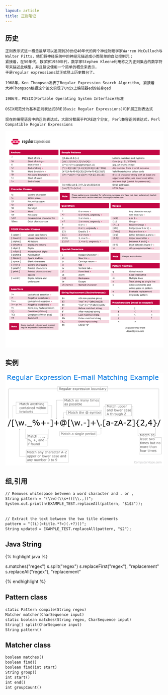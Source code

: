 ```yaml
---
layout: article
title: 正则笔记
---
```


## 历史

```
正则表示式这一概念最早可以追溯到20世纪40年代的两个神经物理学家Warren McCulloch与Walter Pitts，他们将神经系统中的神经元描述成小而简单的自动控制元；
紧接着，在50年代，数学家1950年代，数学家Stephen Kleene利用称之为正则集合的数学符号来描述此模型，并且建议使用一个简单的概念来表示，
于是regular expressions就正式登上历史舞台了。

1968年，Ken Thompson发表了Regular Expression Search Algorithm, 紧接着
大神Thompson根据这个论文实现了Unix上编辑器ed的前身qed

1986年，POSIX(Portable Operating System Interface)标准

OSIX规范分为基本正则表达式BRE(Basic Regular Expressions)和扩展正则表达式

现在的编程语言中的正则表达式，大部分都属于PCRE这个分支, Perl兼容正则表达式，Perl Compatible Regular Expressions

```

![](/images/regular-expressions-cheat-sheet-v2.png)


## 实例

![](/images/email-re.gif)


## 组,引用

```
// Removes whitespace between a word character and . or ,
String pattern = "(\\w)(\\s+)([\\.,])";
System.out.println(EXAMPLE_TEST.replaceAll(pattern, "$1$3"));


// Extract the text between the two title elements
pattern = "(?i)(<title.*?>)(.+?)()";
String updated = EXAMPLE_TEST.replaceAll(pattern, "$2");

```


## Java String

{% highlight java %}

s.matches("regex")
s.split("regex")
s.replaceFirst("regex"), "replacement"
s.replaceAll("regex"), "replacement"

{% endhighlight %}


## Pattern class

```
static Pattern compile(String regex)
Matcher matcher(CharSequence input)
static boolean matches(String regex, CharSequence input)
String[] split(CharSequence input)
String pattern()

```

## Matcher class

```
boolean matches()
boolean find()
boolean find(int start)
String group()
int start()
int end()
int groupCount()
```

